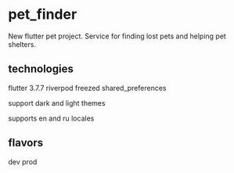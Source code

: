 # pet_finder

New flutter pet project.
Service for finding lost pets and helping pet shelters.

## technologies
flutter 3.7.7
riverpod
freezed
shared_preferences

support dark and light themes

supports en and ru locales


## flavors
dev 
prod
